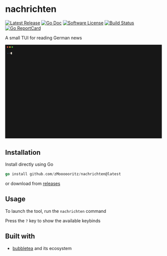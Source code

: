 
nachrichten
======

[![Latest Release](https://img.shields.io/github/release/zMoooooritz/nachrichten.svg?style=for-the-badge)](https://github.com/zMoooooritz/nachrichten/releases)
[![Go Doc](https://img.shields.io/badge/godoc-reference-blue.svg?style=for-the-badge)](https://pkg.go.dev/github.com/zMoooooritz/nachrichten)
[![Software License](https://img.shields.io/badge/license-MIT-blue.svg?style=for-the-badge)](/LICENSE)
[![Build Status](https://img.shields.io/github/actions/workflow/status/zMoooooritz/nachrichten/build.yml?branch=master&style=for-the-badge)](https://github.com/zMoooooritz/nachrichten/actions)
[![Go ReportCard](https://goreportcard.com/badge/github.com/zMoooooritz/nachrichten?style=for-the-badge)](https://goreportcard.com/report/zMoooooritz/nachrichten)

A small TUI for reading German news

<img alt="Welcome to nachrichten" src="https://github.com/zMoooooritz/nachrichten/blob/master/examples/demo.gif" width="800" />

## Installation 
Install directly using Go
```go
go install github.com/zMoooooritz/nachrichten@latest
```
or download from [releases](https://github.com/zMoooooritz/nachrichten/releases)

## Usage
To launch the tool, run the `nachrichten` command

Press the `?` key to show the available keybinds

## Built with
- [bubbletea](https://github.com/charmbracelet/bubbletea) and its ecosystem

